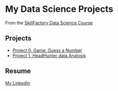 # My Data Science Projects

From the [SkillFactory Data Science Course](https://skillfactory.ru/data-scientist)

## Projects

* [Project 0. Game: Guess a Number](https://github.com/Deezzir/DataScience-SF/tree/main/project_0)
* [Project 1. HeadHunter data Analysis](https://github.com/Deezzir/DataScience-SF/tree/main/project_1)

## Resume

[My LinkedIn](https://www.linkedin.com/in/deezzir/)
